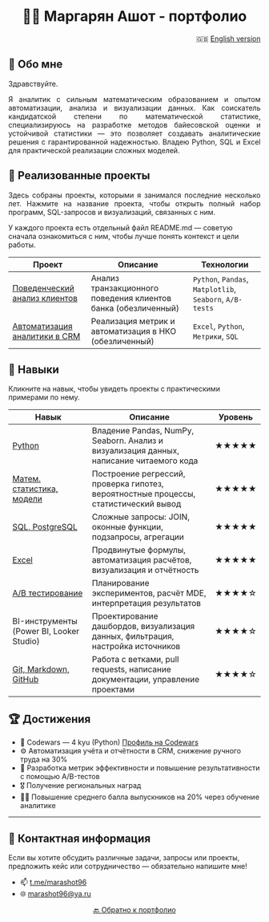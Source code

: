 #  <div align="center"> 👨‍💻 Маргарян Ашот - портфолио </div>

<div align="right">
  
🇬🇧 [English version](README-EN.md)

</div>


## 👋 Обо мне

Здравствуйте.

<p align="justify"> 
Я аналитик с сильным математическим образованием и опытом автоматизации, анализа и визуализации данных. Как соискатель кандидатской степени по математической статистике, специализируюсь на разработке методов байесовской оценки и устойчивой статистики — это позволяет создавать аналитические решения с гарантированной надежностью.
Владею Python, SQL и Excel для практической реализации сложных моделей. 
</p>

## 🧭 Реализованные проекты
<p align="justify"> Здесь собраны проекты, которыми я занимался последние несколько лет. Нажмите на название проекта, чтобы открыть полный набор программ, SQL-запросов и визуализаций, связанных с ним. 
  
  У каждого проекта есть отдельный файл README.md — советую сначала ознакомиться с ним, чтобы лучше понять контекст и цели работы. </p>

| Проект | Описание | Технологии |
|--------|----------|------------|
| [Поведенческий анализ клиентов](./projects/paysim_analysis/README.md) | Анализ транзакционного поведения клиентов банка (обезличенный) | `Python`, `Pandas`, `Matplotlib`, `Seaborn`, `A/B-tests` |
| [Автоматизация аналитики в CRM](./projects/crm_automation/README.md) | Реализация метрик и автоматизация в НКО (обезличенный)| `Excel`, `Python`, `Метрики`, `SQL` |


## 🧰 Навыки

Кликните на навык, чтобы увидеть проекты с практическими примерами по нему.

| Навык | Описание | Уровень |
|-------|----------|---------|
| [Python](/Python/Navigation.md) | Владение Pandas, NumPy, Seaborn. Анализ и визуализация данных, написание читаемого кода | ★★★★★ |
| [Матем. статистика, модели](/Math/Navigator.md) | Построение регрессий, проверка гипотез, вероятностные процессы, статистический вывод | ★★★★★ |
| [SQL, PostgreSQL](/SQL/Navigator.md) | Сложные запросы: JOIN, оконные функции, подзапросы, агрегации | ★★★★★ |
| [Excel](/Excel/Navigator.md) | Продвинутые формулы, автоматизация расчётов, визуализация и отчётность | ★★★★★ |
| [A/B тестирование](/A-B%20tests/Navigator.md) | Планирование экспериментов, расчёт MDE, интерпретация результатов | ★★★★☆ |
| BI-инструменты (Power BI, Looker Studio) | Проектирование дашбордов, визуализация данных, фильтрация, настройка источников | ★★★★☆ |
| [Git, Markdown, GitHub](https://github.com/marashot96/) | Работа с ветками, pull requests, написание документации, управление проектами | ★★★★☆ |

## 🏆 Достижения

- 🎯 Codewars — 4 kyu (Python) [Профиль на Codewars](https://www.codewars.com/users/marashot96)  
- ⚙️ Автоматизация учёта и отчётности в CRM, снижение ручного труда на 30%
- 🧪 Разработка метрик эффективности и повышение результативности с помощью A/B-тестов
- 🎖️ Получение региональных наград
- 👨‍🏫 Повышение среднего балла выпускников на 20% через обучение аналитике  


---

## 💼 Контактная информация
Если вы хотите обсудить различные задачи, запросы или проекты, предложить кейс или сотрудничество — обязательно напишите мне!

- 📫 [t.me/marashot96](https://t.me/marashot96)
- 🌐 [marashot96@ya.ru](mailto:marashot96@ya.ru)

<div align="center">  <a href="https://github.com/marashot96/portfolio/blob/main/README.md#--маргарян-ашот---портфолио-">🔙 Обратно к портфолио </a> </div>

